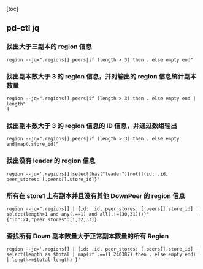 [toc]



## pd-ctl jq 

### 找出大于三副本的 region 信息

```
region --jq=".regions[].peers|if (length > 3) then . else empty end"
```

### 找出副本数大于 3 的 region 信息，并对输出的 region 信息统计副本数量

```
region --jq=".regions[].peers|if (length > 3) then . else empty end | length"
4
```

### 找出副本数大于 3 的 region 信息的 ID 信息，并通过数组输出

```
region --jq=".regions[].peers|if (length > 3) then . else empty end|map(.store_id)"
```

### 找出没有 leader 的 region 信息

```
region --jq='.regions[]|select(has("leader")|not)|{id: .id, peer_stores: [.peers[].store_id]}'
```

### 所有在 store1 上有副本并且没有其他 DownPeer 的 region 信息

```
region --jq=".regions[] | {id: .id, peer_stores: [.peers[].store_id] | select(length>1 and any(.==1) and all(.!=(30,31)))}"
{"id":24,"peer_stores":[1,32,33]}
```

### 查找所有 Down 副本数量大于正常副本数量的所有 Region

```
region --jq='.regions[] | {id: .id, peer_stores: [.peers[].store_id] | select(length as $total | map(if .==(1,240387) then . else empty end) | length>=$total-length) }'
```